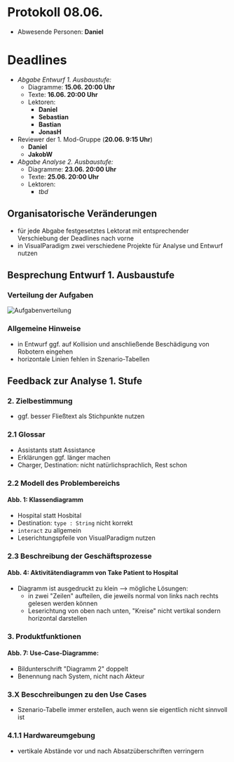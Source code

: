# Protokoll 08.06.
- Abwesende Personen: __Daniel__

# Deadlines
- *Abgabe Entwurf 1. Ausbaustufe:*
    + Diagramme: **15.06. 20:00 Uhr**
    + Texte: **16.06. 20:00 Uhr**
    + Lektoren: 
        * __Daniel__
        * __Sebastian__
        * __Bastian__
        * __JonasH__
- Reviewer der 1. Mod-Gruppe (**20.06. 9:15 Uhr**)
    + __Daniel__
    + __JakobW__
- *Abgabe Analyse 2. Ausbaustufe:*
    + Diagramme: **23.06. 20:00 Uhr**
    + Texte: **25.06. 20:00 Uhr**
    + Lektoren:
        * *tbd*

## Organisatorische Veränderungen
- für jede Abgabe festgesetztes Lektorat mit entsprechender Verschiebung der Deadlines nach vorne
- in VisualParadigm zwei verschiedene Projekte für Analyse und Entwurf nutzen

## Besprechung Entwurf 1. Ausbaustufe

### Verteilung der Aufgaben
![Aufgabenverteilung](bilder/2016-05-12/Aufgabenverteilung.jpg)

### Allgemeine Hinweise
- in Entwurf ggf. auf Kollision und anschließende Beschädigung von Robotern eingehen
- horizontale Linien fehlen in Szenario-Tabellen

## Feedback zur Analyse 1. Stufe

### 2. Zielbestimmung
- ggf. besser Fließtext als Stichpunkte nutzen
 
### 2.1 Glossar
- Assistants statt Assistance
- Erklärungen ggf. länger machen
- Charger, Destination: nicht natürlichsprachlich, Rest schon

### 2.2 Modell des Problembereichs
#### Abb. 1: Klassendiagramm
- Hospital statt Hosbital
- Destination: `type : String` nicht korrekt
- `interact` zu allgemein
- Leserichtungspfeile von VisualParadigm nutzen

### 2.3 Beschreibung der Geschäftsprozesse
#### Abb. 4: Aktivitätendiagramm von Take Patient to Hospital
- Diagramm ist ausgedruckt zu klein --> mögliche Lösungen:
    + in zwei "Zeilen" aufteilen, die jeweils normal von links nach rechts gelesen werden können
    + Leserichtung von oben nach unten, "Kreise" nicht vertikal sondern horizontal darstellen

### 3. Produktfunktionen
#### Abb. 7: Use-Case-Diagramme:
- Bildunterschrift "Diagramm 2" doppelt
- Benennung nach System, nicht nach Akteur

### 3.X Bescchreibungen zu den Use Cases
- Szenario-Tabelle immer erstellen, auch wenn sie eigentlich nicht sinnvoll ist

### 4.1.1 Hardwareumgebung
- vertikale Abstände vor und nach Absatzüberschriften verringern 
